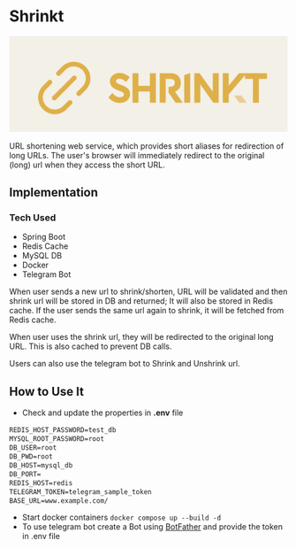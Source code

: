 # Shrinkt

![Shrinkt_Logo](src/main/resources/image/Photo.png )

URL shortening web service, which provides short aliases for redirection of long URLs.
The user's browser will immediately redirect to the original (long) url when they access the short URL.


## Implementation
### Tech Used
+ Spring Boot
+ Redis Cache
+ MySQL DB
+ Docker
+ Telegram Bot

When user sends a new url to shrink/shorten, URL will be validated and then shrink url will be stored in DB and returned; It will also be stored in Redis cache.
If the user sends the same url again to shrink, it will be fetched from Redis cache.

When user uses the shrink url, they will be redirected to the original long URL. This is also cached to prevent DB calls.

Users can also use the telegram bot to Shrink and Unshrink url.

## How to Use It

- Check and update the properties in **.env** file
```
REDIS_HOST_PASSWORD=test_db
MYSQL_ROOT_PASSWORD=root
DB_USER=root
DB_PWD=root
DB_HOST=mysql_db
DB_PORT=
REDIS_HOST=redis
TELEGRAM_TOKEN=telegram_sample_token
BASE_URL=www.example.com/
```
- Start docker containers
``` docker compose up --build -d ```
-  To use telegram bot create a Bot using [BotFather](https://t.me/BotFather) and provide the token in .env file





